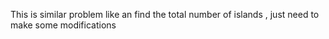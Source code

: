 This is similar problem like an find the total number of islands , just need to make some
modifications